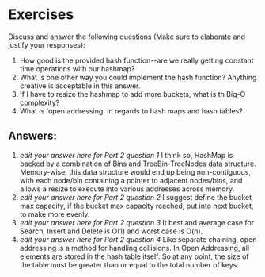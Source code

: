 # Exercises

Discuss and answer the following questions (Make sure to elaborate and justify your responses):

1. How good is the provided hash function--are we really getting constant time operations with our hashmap?
2. What is one other way you could implement the hash function? Anything creative is acceptable in this answer.
3. If I have to resize the hashmap to add more buckets, what is th Big-O complexity?
4. What is 'open addressing' in regards to hash maps and hash tables?

## Answers:

1. *edit your answer here for Part 2 question 1* I think so, HashMap is backed by a combination of Bins and TreeBin-TreeNodes data structure. Memory-wise, this data structure would end up being non-contiguous, with each node/bin containing a pointer to adjacent nodes/bins, and allows a resize to execute into various addresses across memory.
2. *edit your answer here for Part 2 question 2* I suggest define the bucket max capacity, if the bucket max capacity reached, put into next bucket, to make more evenly.
3. *edit your answer here for Part 2 question 3* It best and average case for Search, Insert and Delete is O(1) and worst case is O(n).
4. *edit your answer here for Part 2 question 4* Like separate chaining, open addressing is a method for handling collisions. In Open Addressing, all elements are stored in the hash table itself. So at any point, the size of the table must be greater than or equal to the total number of keys.



